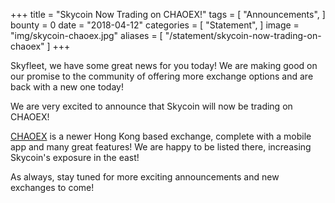 +++
title = "Skycoin Now Trading on CHAOEX!"
tags = [ "Announcements", ]
bounty = 0
date = "2018-04-12"
categories = [ "Statement", ]
image = "img/skycoin-chaoex.jpg"
aliases = [
	"/statement/skycoin-now-trading-on-chaoex"
]
+++

Skyfleet, we have some great news for you today! We are making good on our promise to the community of offering more exchange options and are back with a new one today!

We are very excited to announce that Skycoin will now be trading on CHAOEX!

[CHAOEX](https://www.chaoex.com/home?local=en-US) is a newer Hong Kong based exchange, complete with a mobile app and many great features! We are happy to be listed there, increasing Skycoin's exposure in the east!

As always, stay tuned for more exciting announcements and new exchanges to come!
